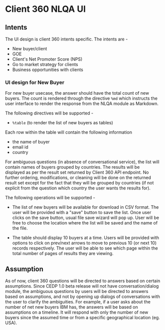 # Client 360 NLQA UI

## Intents

The UI design is client 360 intents specific. The intents are - 

- New buyer/client
- GOE
- Client's Net Promoter Score (NPS)
- Go to market strategy for clients
- Business opportunities with clients

### UI design for New Buyer

For new buyer usecase, the answer should have the total count of new buyers. The count is rendered through the directive `%md` which instructs the user interface to render the response from the NLQA module as Markdown.

The following directives will be supported - 

- `%table` (to render the list of new buyers as tables)

Each row within the table will contain the following information 
- the name of buyer
- email id
- country

For ambiguous questions (in absence of conversational service), the list will contain names of buyers grouped by countries. The results will be displayed as per the result set returned by Client 360 API endpoint. No further ordering, modifications, or cleaning will be done on the returned result set except for the fact that they will be grouped by countries (if not explicit from the question which country the user wants the results for). 


The following operations will be supported - 

- The list of new buyers will be available for download in CSV format. The user will be provided with a "save" button to save the list. Once user clicks on the save button, usual file save wizard will pop up. User will be free to choose the location where the list will be saved and the name of the file. 


- The table should display 10 buyers at a time. Users will be provided with options to click on prev/next arrows to move to previous 10 (or next 10) records respectively. The user will be able to see which page within the total number of pages of results they are viewing. 

## Assumption

As of now, client 360 questions will be directed to answers based on certain assumptions. Since CEDP 1.0 beta release will not have conversation/dialog module, the ambiguous questions by users will be directed to answers based on assumptions, and not by opening up dialogs of conversations with the user to clarify the ambiguities. For example, if a user asks about the number of net new buyers IBM has, the answers will be based on assumptions on a timeline. It will respond with only the number of new buyers since the assumed time or from a specific geographical location (eg. USA). 